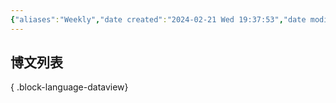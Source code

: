 ```yaml
---
{"aliases":"Weekly","date created":"2024-02-21 Wed 19:37:53","date modified":"2024-02-21 Wed 19:39:49","dg-publish":true,"permalink":"/Guide/Weekly/","dgPassFrontmatter":true}
---
```



## 博文列表


{ .block-language-dataview}

